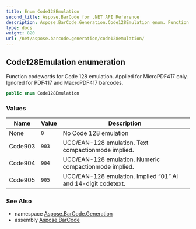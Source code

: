 ```yaml
---
title: Enum Code128Emulation
second_title: Aspose.BarCode for .NET API Reference
description: Aspose.BarCode.Generation.Code128Emulation enum. Function codewords for Code 128 emulation. Applied for MicroPDF417 only. Ignored for PDF417 and MacroPDF417 barcodes
type: docs
weight: 820
url: /net/aspose.barcode.generation/code128emulation/
---
```

## Code128Emulation enumeration

Function codewords for Code 128 emulation. Applied for MicroPDF417 only. Ignored for PDF417 and MacroPDF417 barcodes.

```csharp
public enum Code128Emulation
```

### Values

| Name | Value | Description |
| --- | --- | --- |
| None | `0` | No Code 128 emulation |
| Code903 | `903` | UCC/EAN-128 emulation. Text compactionmode implied. |
| Code904 | `904` | UCC/EAN-128 emulation. Numeric compactionmode implied. |
| Code905 | `905` | UCC/EAN-128 emulation. Implied “01” AI and 14-digit codetext. |

### See Also

* namespace [Aspose.BarCode.Generation](../../aspose.barcode.generation/)
* assembly [Aspose.BarCode](../../)


